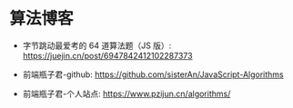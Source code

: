 # 算法博客

- 字节跳动最爱考的 64 道算法题（JS 版）: https://juejin.cn/post/6947842412102287373

- 前端瓶子君-github: https://github.com/sisterAn/JavaScript-Algorithms

- 前端瓶子君-个人站点: https://www.pzijun.cn/algorithms/
